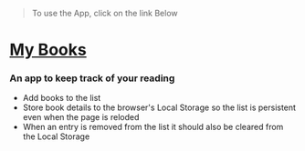 > To use the App, click on the  link Below

# [My Books](https://aman-maharshi.github.io/vanilla-js/booklist-app/)

### An app to keep track of your reading 

* Add books to the list
* Store book details to the browser's Local Storage so the list is persistent even when the page is reloded
* When an entry is removed from the list it should also be cleared from the Local Storage